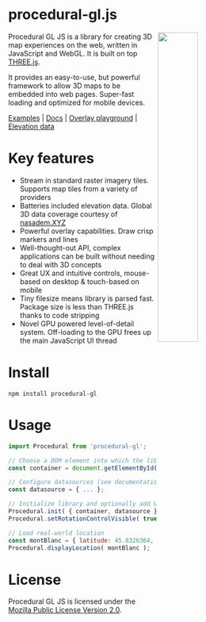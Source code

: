 procedural-gl.js
================

<img src="https://github.com/felixpalmer/procedural-gl-js/blob/main/screenshots/title.jpg" width="40%" align="right" />

Procedural GL JS is a library for creating 3D map experiences on the web, written in JavaScript and WebGL. It is built on top [THREE.js](https://github.com/mrdoob/three.js).

It provides an easy-to-use, but powerful framework to allow 3D maps to be embedded into web pages. Super-fast loading and optimized for mobile devices.

[Examples](https://www.procedural.eu) | [Docs](https://www.procedural.eu) | [Overlay playground](https://www.procedural.eu) | [Elevation data](https://www.nasadem.xyz)

Key features
============

- Stream in standard raster imagery tiles. Supports map tiles from a variety of providers
- Batteries included elevation data. Global 3D data coverage courtesy of [nasadem.XYZ](https://www.nasadem.xyz)
- Powerful overlay capabilities. Draw crisp markers and lines
- Well-thought-out API, complex applications can be built without needing to deal with 3D concepts
- Great UX and intuitive controls, mouse-based on desktop & touch-based on mobile
- Tiny filesize means library is parsed fast. Package size is less than THREE.js thanks to code stripping
- Novel GPU powered level-of-detail system. Off-loading to the GPU frees up the main JavaScript UI thread

Install
=======

    npm install procedural-gl

Usage
=====

```javascript
import Procedural from 'procedural-gl';

// Choose a DOM element into which the library should render
const container = document.getElementById( 'container' );

// Configure datasources (see documentation for details)
const datasource = { ... };

// Initialize library and optionally add UI controls
Procedural.init( { container, datasource } );
Procedural.setRotationControlVisible( true );

// Load real-world location
const montBlanc = { latitude: 45.8326364, longitude: 6.8564201 };
Procedural.displayLocation( montBlanc );
```

License
=======

Procedural GL JS is licensed under the [Mozilla Public License Version 2.0](https://www.mozilla.org/en-US/MPL/2.0/).
